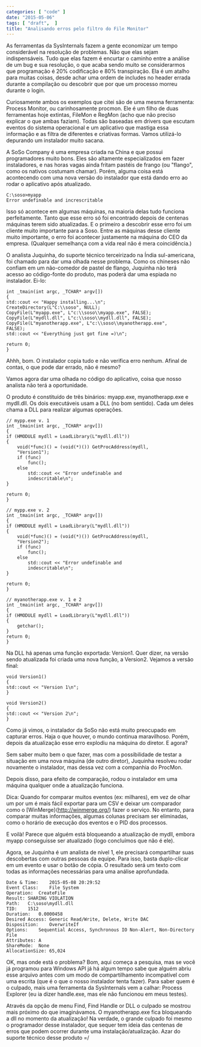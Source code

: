 ```yaml
---
categories: [ "code" ]
date: "2015-05-06"
tags: [ "draft",  ]
title: "Analisando erros pelo filtro do File Monitor"
---
```

As ferramentas da SysInternals fazem a gente economizar um tempo
considerável na resolução de problemas. Não que elas sejam
indispensáveis. Tudo que elas fazem é encurtar o caminho entre
a análise de um bug e sua resolução, o que acaba sendo muito
se considerarmos que programação é 20% codificação e 80%
transpiração. Ela é um atalho para muitas coisas, desde achar uma
ordem de includes no header errada durante a compilação ou descobrir
que por que um processo morreu durante o login.

Curiosamente ambos os exemplos que citei são de uma mesma ferramenta:
Process Monitor, ou carinhosamente procmon. Ele é um filho de duas
ferramentas hoje extintas, FileMon e RegMon (acho que não preciso
explicar o que ambas faziam). Todas são baseadas em drivers que
escutam eventos do sistema operacional e um aplicativo que mastiga
essa informação e as filtra de diferentes e criativas formas. Vamos
utilizá-lo depurando um instalador muito sacana.

A SoSo Company é uma empresa criada na China e que possui programadores
muito bons. Eles são altamente especializados em fazer instaladores,
e nas horas vagas ainda fritam pastéis de frango (ou "flango", como os
nativos costumam chamar). Porém, alguma coisa está acontecendo com uma
nova versão do instalador que está dando erro ao rodar o aplicativo
após atualizado.

    C:\soso>myapp
    Error undefinable and increscritable

Isso só acontece em algumas máquinas, na maioria delas tudo funciona
perfeitamente. Tanto que esse erro só foi encontrado depois de centenas
máquinas terem sido atualizadas. E o primeiro a descobrir esse erro
foi um cliente muito importante para a Soso. Entre as máquinas desse
cliente muito importante, o erro foi acontecer justamente na máquina
do CEO da empresa. (Qualquer semelhança com a vida real não é mera
coincidência.)

O analista Juquinha, do suporte técnico terceirizado na Índia
sul-americana, foi chamado para dar uma olhada nesse problema. Como os
chineses não confiam em um não-comedor de pastel de flango, Juquinha
não terá acesso ao código-fonte do produto, mas poderá dar uma
espiada no instalador. Ei-lo:

    int _tmain(int argc, _TCHAR* argv[])
    {
	std::cout << "Happy installing...\n";
	CreateDirectory(L"C:\\soso", NULL);
	CopyFile(L"myapp.exe", L"c:\\soso\\myapp.exe", FALSE);
	CopyFile(L"mydll.dll", L"c:\\soso\\mydll.dll", FALSE);
	CopyFile(L"myanotherapp.exe", L"c:\\soso\\myanotherapp.exe",
	FALSE);
	std::cout << "Everything just got fine =)\n";
    
	return 0;
    }

Ahhh, bom. O instalador copia tudo e não verifica erro nenhum. Afinal
de contas, o que pode dar errado, não é mesmo?

Vamos agora dar uma olhada no código do aplicativo, coisa que nosso
analista não terá a oportunidade.

O produto é constituído de três binários: myapp.exe, myanotherapp.exe
e mydll.dll. Os dois executáveis usam a DLL (no bom sentido). Cada um
deles chama a DLL para realizar algumas operações.

    // mypp.exe v. 1
    int _tmain(int argc, _TCHAR* argv[])
    {
	if (HMODULE mydll = LoadLibrary(L"mydll.dll"))
	{
		void(*func)() = (void(*)()) GetProcAddress(mydll,
		"Version1");
		if (func)
			func();
		else
			std::cout << "Error undefinable and
			indescritable\n";
	}
    
	return 0;
    }
    
    // mypp.exe v. 2
    int _tmain(int argc, _TCHAR* argv[])
    {
	if (HMODULE mydll = LoadLibrary(L"mydll.dll"))
	{
		void(*func)() = (void(*)()) GetProcAddress(mydll,
		"Version2");
		if (func)
			func();
		else
			std::cout << "Error undefinable and
			indescritable\n";
	}
    
	return 0;
    }
    
    // myanotherapp.exe v. 1 e 2
    int _tmain(int argc, _TCHAR* argv[])
    {
	if (HMODULE mydll = LoadLibrary(L"mydll.dll"))
	{
		getchar();
	}
	return 0;
    }

Na DLL há apenas uma função exportada: Version1. Quer dizer, na versão
sendo atualizada foi criada uma nova função, a Version2. Vejamos a
versão final:

    void Version1()
    {
	std::cout << "Version 1\n";
    }
    
    void Version2()
    {
	std::cout << "Version 2\n";
    }

Como já vimos, o instalador da SoSo não está muito preocupado em
capturar erros. Haja o que houver, o mundo continua maravilhoso. Porém,
depois da atualização esse erro explodiu na máquina do diretor. E
agora?

Sem saber muito bem o que fazer, mas com a possibilidade de testar a
situação em uma nova máquina (de outro diretor), Juquinha resolveu
rodar novamente o instalador, mas dessa vez com a companhia do ProcMon.

Depois disso, para efeito de comparação, rodou o instalador em uma
máquina qualquer onde a atualização funciona.

Dica: Quando for comparar muitos eventos (ex: milhares), em vez de olhar
um por um é mais fácil exportar para um CSV e deixar um comparador como
o [WinMerge}(http://winmerge.org/) fazer o serviço. No entanto, para
comparar muitas informações, algumas colunas precisam ser eliminadas,
como o horário de execução dos eventos e o PID dos processos.

E voilà! Parece que alguém está bloqueando a atualização de mydll,
embora myapp conseguisse ser atualizado (logo concluímos que não é
ele).

Agora, se Juquinha é um analista de nível 1, ele precisará
compartilhar suas descobertas com outras pessoas da equipe. Para isso,
basta duplo-clicar em um evento e usar o botão de cópia. O resultado
será um texto com todas as informações necessárias para uma análise
aprofundada.

    Date & Time:	2015-05-08 20:29:52
    Event Class:	File System
    Operation:	CreateFile
    Result:	SHARING VIOLATION
    Path:	C:\soso\mydll.dll
    TID:	1512
    Duration:	0.0000458
    Desired Access:	Generic Read/Write, Delete, Write DAC
    Disposition:	OverwriteIf
    Options:	Sequential Access, Synchronous IO Non-Alert, Non-Directory
    File
    Attributes: A
    ShareMode:	None
    AllocationSize:	65,024

OK, mas onde está o problema? Bom, aqui começa a pesquisa, mas se você
já programou para Windows API já há algum tempo sabe que alguém abriu
esse arquivo antes com um modo de compartilhamento incompatível com uma
escrita (que é o que o nosso instalador tenta fazer). Para saber quem
é o culpado, mais uma ferramenta da SysInternals vem a calhar: Process
Explorer (eu ia dizer handle.exe, mas ele não funcionou em meus testes).

Através da opção de menu Find, Find Handle or DLL o culpado se mostrou
mais próximo do que imaginávamos. O myanotherapp.exe fica bloqueando a
dll no momento da atualização! Na verdade, o grande culpado foi mesmo
o programador desse instalador, que sequer tem ideia das centenas de
erros que podem ocorrer durante uma instalação/atualização. Azar do
suporte técnico desse produto =/
